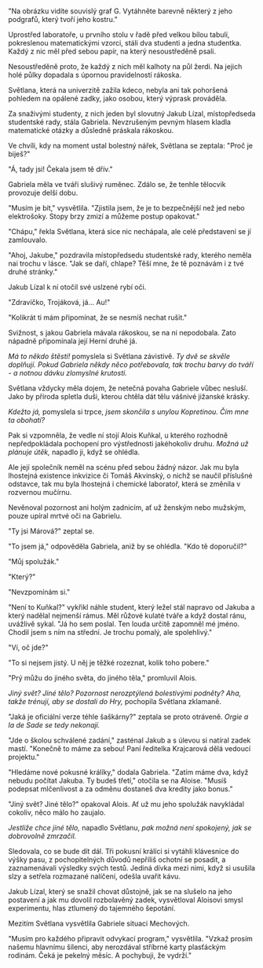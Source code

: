 #

"Na obrázku vidíte souvislý graf G. Vytáhněte barevně některý z jeho podgrafů, který tvoří jeho kostru."

Uprostřed laboratoře, u prvního stolu v řadě před velkou bílou tabulí, pokreslenou matematickými vzorci, stáli dva studenti a jedna studentka. Každý z nic měl před sebou papír, na který nesoustředěně psali.

Nesoustředěně proto, že každý z nich měl kalhoty na půl žerdi. Na jejich holé půlky dopadala s úpornou pravidelností rákoska.

Světlana, která na univerzitě zažila kdeco, nebyla ani tak pohoršená pohledem na opálené zadky, jako osobou, který výprask prováděla.

Za snaživými studenty, z nich jeden byl slovutný Jakub Lízal, místopředseda studentské rady, stála Gabriela. Nevzrušeným pevným hlasem kladla matematické otázky a důsledně práskala rákoskou.

Ve chvíli, kdy na moment ustal bolestný nářek, Světlana se zeptala: "Proč je biješ?"

"Á, tady jsi! Čekala jsem tě dřív."

Gabriela měla ve tváři slušivý ruměnec. Zdálo se, že tenhle tělocvik provozuje delší dobu.

"Musím je bít," vysvětlila. "Zjistila jsem, že je to bezpečnější než jed nebo elektrošoky. Stopy brzy zmizí a můžeme postup opakovat."

"Chápu," řekla Světlana, která sice nic nechápala, ale celé představení se jí zamlouvalo.

"Ahoj, Jakube," pozdravila místopředsedu studentské rady, kterého neměla nai trochu v lásce. "Jak se daří, chlape? Těší mne, že tě poznávám i z tvé druhé stránky."

Jakub Lízal k ní otočil své uslzené rybí oči.

"Zdravíčko, Trojáková, já... Au!"

"Kolikrát ti mám připomínat, že se nesmíš nechat rušit."

Svižnost, s jakou Gabriela mávala rákoskou, se na ni nepodobala. Zato nápadně připomínala její Herní druhé já.

*Má to někdo štěstí!* pomyslela si Světlana závistivě. *Ty dvě se skvěle doplňují. Pokud Gabriela někdy něco potřebovala, tak trochu barvy do tváří - a notnou dávku zlomyslné krutosti.*

Světlana vždycky měla dojem, že netečná povaha Gabriele vůbec nesluší. Jako by příroda spletla duši, kterou chtěla dát tělu vášnivé jižanské krásky.

*Kdežto já,* pomyslela si trpce, *jsem skončila s unylou Kopretinou. Čím mne ta obohatí?*

Pak si vzpomněla, že vedle ní stojí Alois Kuňkal, u kterého rozhodně nepředpokládala pochopení pro výstřednosti jakéhokoliv druhu. *Možná už plánuje útěk,* napadlo ji, když se ohlédla.

Ale její společník neměl na scénu před sebou žádný názor. Jak mu byla lhostejná existence inkvizice či Tomáš Akvinský, o nichž se naučil příslušné odstavce, tak mu byla lhostejná i chemické laboratoř, která se změnila v rozvernou mučírnu.

Nevěnoval pozornost ani holým zadnicím, ať už ženským nebo mužským, pouze upíral mrtvé oči na Gabrielu.

"Ty jsi Márová?" zeptal se.

"To jsem já," odpověděla Gabriela, aniž by se ohlédla. "Kdo tě doporučil?"

"Můj spolužák."

"Který?"

"Nevzpomínám si."

"Není to Kuňkal?" vykřikl náhle student, který ležel stál napravo od Jakuba a který nadělal nejmenší rámus. Měl růžové kulaté tváře a když dostal ránu, uvážlivě sykal. "Já ho sem poslal. Ten louda určitě zapomněl mé jméno. Chodil jsem s ním na střední. Je trochu pomalý, ale spolehlivý."

"Ví, oč jde?"

"To si nejsem jistý. U něj je těžké rozeznat, kolik toho pobere."

"Prý můžu do jiného světa, do jiného těla," promluvil Alois.

*Jiný svět? Jiné tělo? Pozornost nerozptýlená bolestivými podněty? Aha, takže trénují, aby se dostali do Hry,* pochopila Světlana zklamaně.

"Jaká je oficiální verze téhle šaškárny?" zeptala se proto otráveně. *Orgie a la de Sade se tedy nekonají.*

"Jde o školou schválené zadání," zasténal Jakub a s úlevou si natíral zadek mastí. "Konečně to máme za sebou! Paní ředitelka Krajcarová dělá vedoucí projektu."

"Hledáme nové pokusné králíky," dodala Gabriela. "Zatím máme dva, když nebudu počítat Jakuba. Ty budeš třetí," otočila se na Aloise. "Musíš podepsat mlčenlivost a za odměnu dostaneš dva kredity jako bonus."

"Jiný svět? Jiné tělo?" opakoval Alois. Ať už mu jeho spolužák navykládal cokoliv, něco málo ho zaujalo.

*Jestliže chce jiné tělo,* napadlo Světlanu, *pak možná není spokojený, jak se dobrovolně zmrzačil.*

Sledovala, co se bude dít dál. Tři pokusní králíci si vytáhli klávesnice do výšky pasu, z pochopitelných důvodů nepříliš ochotní se posadit, a zaznamenávali výsledky svých testů. Jediná dívka mezi nimi, když si usušila slzy a setřela rozmazané nalíčení, odešla uvařit kávu.

Jakub Lízal, který se snažil chovat důstojně, jak se na slušelo na jeho postavení a jak mu dovolil rozbolavěný zadek, vysvětloval Aloisovi smysl experimentu, hlas ztlumený do tajemného šepotání.

Mezitím Světlana vysvětlila Gabriele situaci Mechových.

"Musím pro každého připravit odvykací program," vysvětlila. "Vzkaž prosím našemu hlavnímu šílenci, aby nerozdával stříbrné karty plasťáckým rodinám. Čeká je pekelný měsíc. A pochybuji, že vydrží."

